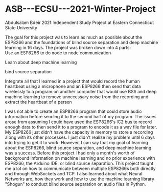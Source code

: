 # ASB---ECSU---2021-Winter-Project
Abdulsalam Bdeir 
2021 Independent Study Project at Eastern Connecticut State University 

The goal for this project was to learn as much as possible about the ESP8266 and the foundations of blind source separation and deep machine learning in 16 days. The project was broken down into 4 parts:  
Use an ESP8266 to do node to node communication  

Learn about deep machine learning 

bind source separation 

Integrate all that I learned in a project that would record the human heartbeat using a microphone and an ESP8266 then send that data wirelessly to a program on another computer that would use BSS and deep machine learning to remove unnecessary noise from the recording and extract the heartbeat of a person 

I was not able to create an ESP8266 program that could store audio information before sending it to the second half of my program. The issues arose from assuming I could have used the ESP8266's IC2 bus to record enough data to then send it to a program to encode it as a wav file for later. My ESP8266 just didn't have the capacity in memory to store a recording along with its other processes. I just didn't realize my problem until 6 days into trying to get it to work. However, I can say that my goal of learning about the ESP8266, blind source separation, and deep machine learning was a success. Before this project I had only a month's worth of background information on machine learning and no prior experience with ESP8266, the Arduino IDE, or blind source separation. This project taught me a lot on how to communicate between multiple ESP8266s both directly and through WebSockets and TCP. I also learned about what Neural Networks are, how they work and how to use the machine learning library "Shogun" to conduct blind source separation on audio files in Python.
